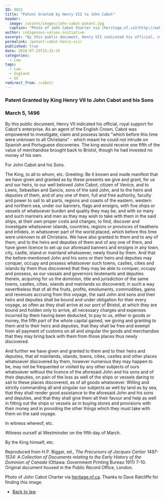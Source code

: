 ```yaml
---
ID: 8831
title: "Patent Granted by Henry VII to John Cabot"
header:
  image: /assets/images/john-cabot-patent.jpg
  caption: "Photo of John Cabot Charter via [heritage.nf.ca](http://web.archive.org/web/20190319231251/https://www.heritage.nf.ca/articles/exploration/1496-cabot-patent.php)"
author: indigenous-values-initiative
excerpt: "By this public document, Henry VII indicated his official, royal support for Cabot's enterprise."
permalink: /patent-cabot-henry-vii/
published: true
date: 2018-07-23T15:32:15
categories:
  - Law
tags:
  - Law
  - England
  - US
redirect_from: /cabot/  
---
```

### Patent Granted by King Henry VII to John Cabot and his Sons

### March 5, 1496


By this public document, Henry VII indicated his official, royal support for Cabot's enterprise. As an agent of the English Crown, Cabot was empowered to investigate, claim and possess lands "which before this time were unknown to all Christians" - which meant he could not intrude on Spanish and Portuguese discoveries. The king would receive one fifth of the value of merchandise brought back to Bristol, though he had invested no money of his own.

For John Cabot and his Sons.  

The King, to all to whom, etc. Greeting: Be it known and made manifest that we have given and granted as by these presents we give and grant, for us and our heirs, to our well beloved John Cabot, citizen of Venice, and to Lewis, Sebastian and Sancio, sons of the said John, and to the heirs and deputies of them, and of any one of them, full and free authority, faculty and power to sail to all parts, regions and coasts of the eastern, western and northern sea, under our banners, flags and ensigns, with five ships or vessels of whatsoever burden and quality they may be, and with so many and such mariners and men as they may wish to take with them in the said ships, at their own proper costs and charges, to find, discover and investigate whatsoever islands, countries, regions or provinces of heathens and infidels, in whatsoever part of the world placed, which before this time were unknown to all Christians. We have also granted to them and to any of them, and to the heirs and deputies of them and of any one of them, and have given licence to set up our aforesaid banners and ensigns in any town, city, castle, island or mainland whatsoever, newly found by them. And that the before-mentioned John and his sons or their heirs and deputies may conquer, occupy and possess whatsoever such towns, castles, cities and islands by them thus discovered that they may be able to conquer, occupy and possess, as our vassals and governors lieutenants and deputies therein, acquiring for us the dominion, title and jurisdiction of the same towns, castles, cities, islands and mainlands so discovered; in such a way nevertheless that of all the fruits, profits, emoluments, commodities, gains and revenues accruing from this voyage, the said John and sons and their heirs and deputies shall be bound and under obligation for their every voyage, as often as they shall arrive at our port of Bristol, at which they are bound and holden only to arrive, all necessary charges and expenses incurred by them having been deducted, to pay to us, either in goods or money, the fifth part of the whole capital gained, we giving and granting to them and to their heirs and deputies, that they shall be free and exempt from all payment of customs on all and singular the goods and merchandise that they may bring back with them from those places thus newly discovered.

And further we have given and granted to them and to their heirs and deputies, that all mainlands, islands, towns, cities, castles and other places whatsoever discovered by them, however numerous they may happen to be, may not be frequented or visited by any other subjects of ours whatsoever without the licence of the aforesaid John and his sons and of their deputies, on pain of the loss as well of the ships or vessels daring to sail to these places discovered, as of all goods whatsoever. Willing and strictly commanding all and singular our subjects as well by land as by sea, that they shall render good assistance to the aforesaid John and his sons and deputies, and that they shall give them all their favour and help as well in fitting out the ships or vessels as in buying stores and provisions with their money and in providing the other things which they must take with them on the said voyage.

In witness whereof, etc.  

Witness ourself at Westminster on the fifth day of March.

By the King himself, etc.

Reproduced from H.P. Biggar, ed., _The Precursors of Jacques Cartier 1497-1534: A Collection of Documents relating to the Early History of the Dominion of Canada_ (Ottawa: Government Printing Bureau 1911) 7-10. Original document housed in the Public Record Office, London.

Photo of John Cabot Charter via [heritage.nf.ca](http://web.archive.org/web/20190319231251/https://www.heritage.nf.ca/articles/exploration/1496-cabot-patent.php). Thanks to Dave Ratcliffe for finding this image.

- [Back to law](/law/)
